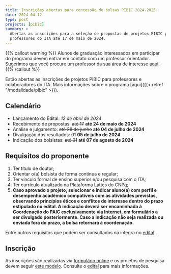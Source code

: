 ```yaml
---
title: Inscrições abertas para concessão de bolsas PIBIC 2024-2025
date: 2024-04-12
type: post
projects: [pibic]
summary: >
  Abertas as inscrições para a seleção de propostas de projetos PIBIC para os
  professores do ITA até 17 de maio de 2024.
---
```


{{% callout warning %}}
Alunos de graduação interessados em participar do programa devem entrar em
contato com um professor orientador.  Sugerimos que você procure um professor da
sua área de interesse [aqui](http://www.ita.br/divisoes).
{{% /callout %}}

Estão abertas as inscrições de projetos PIBIC para professores e colaboradores
do ITA.  Mais informações sobre o programa [aqui]({{< relref
"/modalidade/pibic" >}}).

## Calendário

- Lançamento do Edital: *12 de abril de 2024*
- Recebimento de propostas: ~~até 17~~ **até 24 de maio de 2024**
- Análise e julgamento: ~~até 28 de junho~~ **até 04 de julho de 2024**
- Divulgação dos resultados: ~~01~~ **05 de julho de 2024**
- Indicação dos bolsistas: ~~até 01~~ **até 07 de agosto de 2024**

## Requisitos do proponente

1. Ter título de doutor;
1.  Orientar o(a) bolsista de forma contínua e regular;
1.  Ter vínculo formal de ensino superior e/ou pesquisa com o ITA;
1.  Ter currículo atualizado na Plataforma Lattes do CNPq;
1. **Caso aprovado o projeto, selecionar e indicar aluno(a) com perfil e desempenho acadêmico compatíveis com as atividades previstas, observando princípios éticos e conflitos de interesse dentro do prazo estipulado no edital. A indicação deverá ser encaminhada à Coordenação do PAIC exclusivamente via Internet, em formulário a ser divulgado posteriormente. Caso a indicação não seja realizada ou enviada fora do prazo, a bolsa retornará à coordenação.**

Entre outros requisitos que podem ser consultados na íntegra no [edital](/documentos/editais/PIBIC-2024.pdf).

## Inscrição

As inscrições são realizadas via
[formulário online](https://airtable.com/app9a5543gkhmSUeZ/shryjoVzrwPc8tQv3) e os projetos
de pesquisa devem seguir [este modelo](/documentos/modelos/proposta-pibic.docx). Consulte
o [edital](/documentos/editais/PIBIC-2024.pdf) para mais informações.
